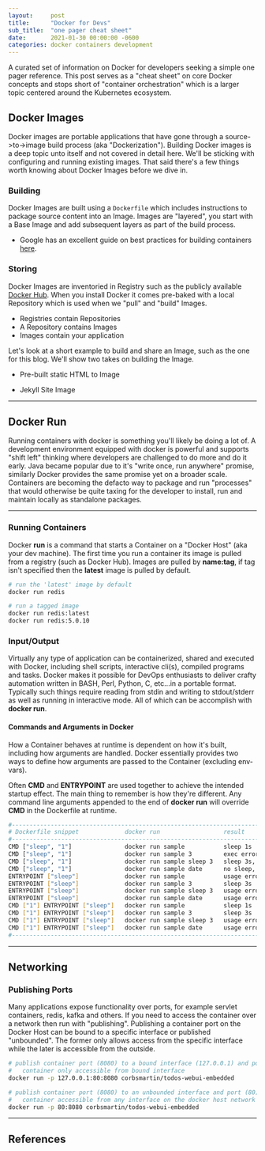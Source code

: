 ```yaml
---
layout:     post
title:      "Docker for Devs"
sub_title:  "one pager cheat sheet"
date:       2021-01-30 00:00:00 -0600
categories: docker containers development
---
```


A curated set of information on Docker for developers seeking a simple one pager reference.  This post serves as a "cheat sheet" on core Docker concepts and stops short of "container orchestration" which is a larger topic centered around the Kubernetes ecosystem.

## Docker Images

Docker images are portable applications that have gone through a source->to->image build process (aka "Dockerization").  Building Docker images is a deep topic unto itself and not covered in detail here.  We'll be sticking with configuring and running existing images.  That said there's a few things worth knowing about Docker Images before we dive in.

### Building

Docker Images are built using a `Dockerfile` which includes instructions to package source content into an Image.  Images are "layered", you start with a Base Image and add subsequent layers as part of the build process.

* Google has an excellent guide on best practices for building containers [here](https://cloud.google.com/solutions/best-practices-for-building-containers).

### Storing

Docker Images are inventoried in Registry such as the publicly available [Docker Hub](https://hub.docker.com).  When you install Docker it comes pre-baked with a local Repository which is used when we "pull" and "build" Images.

* Registries contain Repositories
* A Repository contains Images
* Images contain your application

Let's look at a short example to build and share an Image, such as the one for this blog.  We'll show two takes on building the Image.

* Pre-built static HTML to Image

* Jekyll Site Image


---

## Docker Run

Running containers with docker is something you'll likely be doing a lot of.  A development environment equipped with docker is powerful and supports "shift left" thinking where developers are challenged to do more and do it early.  Java became popular due to it's "write once, run anywhere" promise, similarly Docker provides the same promise yet on a broader scale.  Containers are becoming the defacto way to package and run "processes" that would otherwise be quite taxing for the developer to install, run and maintain locally as standalone packages.

---

### Running Containers

Docker **run** is a command that starts a Container on a "Docker Host" (aka your dev machine).  The first time you run a container its image is pulled from a registry (such as Docker Hub).  Images are pulled by **name:tag**, if tag isn't specified then the **latest** image is pulled by default.

```bash
# run the 'latest' image by default
docker run redis

# run a tagged image
docker run redis:latest
docker run redis:5.0.10
```

### Input/Output

Virtually any type of application can be containerized, shared and executed with Docker, including shell scripts, interactive cli(s), compiled programs and tasks.  Docker makes it possible for DevOps enthusiasts to deliver crafty automation written in BASH, Perl, Python, C, etc...in a portable format.  Typically such things require reading from stdin and writing to stdout/stderr as well as running in interactive mode.  All of which can be accomplish with **docker run**.

#### Commands and Arguments in Docker

How a Container behaves at runtime is dependent on how it's built, including how arguments are handled.  Docker essentially provides two ways to define how arguments are passed to the Container (excluding env-vars).

Often __CMD__ and __ENTRYPOINT__ are used together to achieve the intended startup effect.  The main thing to remember is how they're different.  Any command line arguments appended to the end of __docker run__ will override __CMD__ in the Dockerfile at runtime.

```bash
#--------------------------------------------------------------------------------------#
# Dockerfile snippet             docker run                  result                      
#--------------------------------------------------------------------------------------#
CMD ["sleep", "1"]               docker run sample           sleep 1s                    
CMD ["sleep", "1"]               docker run sample 3         exec error, 3 not a command 
CMD ["sleep", "1"]               docker run sample sleep 3   sleep 3s, but wonky cli     
CMD ["sleep", "1"]               docker run sample date      no sleep, prints date       
ENTRYPOINT ["sleep"]             docker run sample           usage error, no sleep arg   
ENTRYPOINT ["sleep"]             docker run sample 3         sleep 3s                    
ENTRYPOINT ["sleep"]             docker run sample sleep 3   usage error, invalid number 
ENTRYPOINT ["sleep"]             docker run sample date      usage error, invalid number 
CMD ["1"] ENTRYPOINT ["sleep"]   docker run sample           sleep 1s                    
CMD ["1"] ENTRYPOINT ["sleep"]   docker run sample 3         sleep 3s                    
CMD ["1"] ENTRYPOINT ["sleep"]   docker run sample sleep 3   usage error, invalid number 
CMD ["1"] ENTRYPOINT ["sleep"]   docker run sample date      usage error, invalid number 
#--------------------------------------------------------------------------------------#
```

---

## Networking

### Publishing Ports

Many applications expose functionality over ports, for example servlet containers, redis, kafka and others.  If you need to access the container over a network then run with "publishing".  Publishing a container port on the Docker Host can be bound to a specific interface or published "unbounded".  The former only allows access from the specific interface while the later is accessible from the outside.

```bash
# publish container port (8080) to a bound interface (127.0.0.1) and port (80) on the docker host
#   container only accessible from bound interface
docker run -p 127.0.0.1:80:8080 corbsmartin/todos-webui-embedded

# publish container port (8080) to an unbounded interface and port (80) on the docker host
#   container accessible from any interface on the docker host network
docker run -p 80:8080 corbsmartin/todos-webui-embedded
```

---



## References





